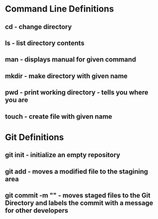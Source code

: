 # Command Line Definitions

## cd - change directory

## ls - list directory contents

## man <command> - displays manual for given command

## mkdir <foldername> - make directory with given name

## pwd - print working directory - tells you where you are 

## touch <filename> - create file with given name

# Git Definitions

## git init - initialize an empty repository

## git add <filename> - moves a modified file to the stagining area

## git commit -m "<message>" - moves staged files to the Git Directory and labels the commit with a message for other developers

 
